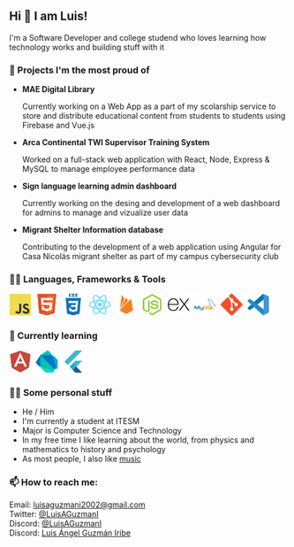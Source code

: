 ## Hi 👋 I am Luis! 
I'm a Software Developer and college studend who loves learning how technology works and building stuff with it

### 🔨 Projects I'm the most proud of
<ul>
<li>
<b>MAE Digital Library</b>
<p>Currently working on a Web App as a part of my scolarship service to store and distribute educational content from students to students using Firebase and Vue.js </p>
</li>
<li>
<b>Arca Continental TWI Supervisor Training System</b>
<p>Worked on a full-stack web application with React, Node, Express & MySQL to manage employee performance data</p>
</li>
<li>
<b>Sign language learning admin dashboard</b>
<p>Currently working on the desing and development of a web dashboard for admins to manage and vizualize user data</p>
</li>
<li>
<b>Migrant Shelter Information database</b>
<p>Contributing to the development of a web application using Angular for Casa Nicolás migrant shelter as part of  my campus cybersecurity club</p>
</li>
</ul>

### 👨‍💻 Languages, Frameworks & Tools
<div>
  <img src="https://github.com/devicons/devicon/blob/master/icons/javascript/javascript-original.svg" title="JavaScript" alt="JavaScript" width="40" height="40"/>&nbsp;
  <img src="https://github.com/devicons/devicon/blob/master/icons/html5/html5-original.svg" title="HTML5" alt="HTML" width="40" height="40"/>&nbsp;
  <img src="https://github.com/devicons/devicon/blob/master/icons/css3/css3-plain-wordmark.svg"  title="CSS3" alt="CSS" width="40" height="40"/>&nbsp;
  <img src="https://github.com/devicons/devicon/blob/master/icons/react/react-original.svg" title="React" alt="React" width="40" height="40"/>&nbsp;
  <img src="https://github.com/devicons/devicon/blob/master/icons/firebase/firebase-plain.svg" title="Firebase" alt="Firebase" width="40" height="40"/>&nbsp;
  <img src="https://github.com/devicons/devicon/blob/master/icons/nodejs/nodejs-plain.svg" title="NodeJS" alt="NodeJS" width="40" height="40"/>&nbsp;
  <img src="https://github.com/devicons/devicon/blob/master/icons/express/express-original.svg" title="ExpressJS" alt="ExpressJS" width="40" height="40"/>&nbsp;
  <img src="https://github.com/devicons/devicon/blob/master/icons/mysql/mysql-original-wordmark.svg" title="MySQL"  alt="MySQL" width="40" height="40"/>&nbsp;
  <img src="https://github.com/devicons/devicon/blob/master/icons/git/git-original.svg" title="Git"  alt="Git" width="40" height="40"/>&nbsp;
  <img src="https://github.com/devicons/devicon/blob/master/icons/vscode/vscode-original.svg" title="VSCode"  alt="VSCode" width="40" height="40"/>&nbsp;
</div>

### 📖 Currently learning
<div>
  <img src="https://github.com/devicons/devicon/blob/master/icons/angularjs/angularjs-plain.svg" title="Angular" alt="Angular" width="40" height="40"/>&nbsp;
  <img src="https://github.com/devicons/devicon/blob/master/icons/dart/dart-original.svg" title="Dart" alt="Dart" width="40" height="40"/>&nbsp;
  <img src="https://github.com/devicons/devicon/blob/master/icons/flutter/flutter-original.svg" title="Flutter" alt="Flutter" width="40" height="40"/>&nbsp;

</div>

### 👨‍🦱 Some personal stuff
* He / Him
* I'm currently a student at ITESM
* Major is Computer Science and Technology
* In my free time I like learning about the world, from physics and mathematics to history and psychology
* As most people, I also like [music](https://open.spotify.com/playlist/3M8J8q8PLBeuDrVGwjH3OM?si=29b84dcbb14b409b)

### 📫 How to reach me:
Email: luisaguzmani2002@gmail.com  
Twitter: [@LuisAGuzmanI](https://twitter.com/LuisAGuzmanI)  
Discord: [@LuisAGuzmanI](https://discordapp.com/users/387061453670055937)  
Discord: [Luis Ángel Guzmán Iribe](linkedin.com/in/luisa-guzmani/)  

<!--
**LuisAGuzmanI/LuisAGuzmanI** is a ✨ _special_ ✨ repository because its `README.md` (this file) appears on your GitHub profile.   

Here are some ideas to get you started:

- 🔭 I’m currently working on ...
- 🌱 I’m currently learning ...
- 👯 I’m looking to collaborate on ...
- 🤔 I’m looking for help with ...
- 💬 Ask me about ...
- 📫 How to reach me: ...
- 😄 Pronouns: ...
- ⚡ Fun fact: ...
-->
